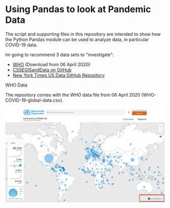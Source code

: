 # Using Pandas to look at Pandemic Data


The script and supporting files in this repository are intended to show how the Python Pandas module can be used to analyze data, in particular COVID-19 data.

Im going to recommend 3 data sets to "investigate":

- [WHO](https://who.sprinklr.com/) (Download from 06 April 2020)
- [CSSEGISandData on GitHub](https://github.com/CSSEGISandData)
- [New York Times US Data GitHub Repository](https://github.com/nytimes/covid-19-data)



WHO Data

The repository comes with the WHO data file from 06 April 2020 (WHO-COVID-19-global-data.csv).   









![who_download_2020-04-06_11-45-54](./images/who_download_2020-04-06_11-45-54.jpg)



